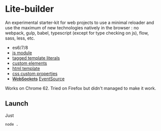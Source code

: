 # Lite-builder

An experimental starter-kit for web projects to use a minimal reloader and use the maximum of new technologies natively in the browser : no webpack, gulp, babel, typescript (except for type checking on js), flow, sass, less, etc.

* es6/7/8
* [js module](https://jakearchibald.com/2017/es-modules-in-browsers/)
* [tagged template literals](https://developer.mozilla.org/en-US/docs/Web/JavaScript/Reference/Template_literals#Tagged_template_literals)
* [custom elements](https://developer.mozilla.org/en-US/docs/Web/Web_Components/Custom_Elements)
* [html template](https://developer.mozilla.org/en-US/docs/Web/HTML/Element/template)
* [css custom properties](https://developer.mozilla.org/en-US/docs/Web/CSS/Using_CSS_variables)
* ~~[WebSockets](https://developer.mozilla.org/en-US/docs/Web/API/WebSockets_API)~~ [EventSource](https://developer.mozilla.org/en-US/docs/Web/API/EventSource)

Works on Chrome 62. Tried on Firefox but didn't managed to make it work.


## Launch

Just
```bash
node .
```
